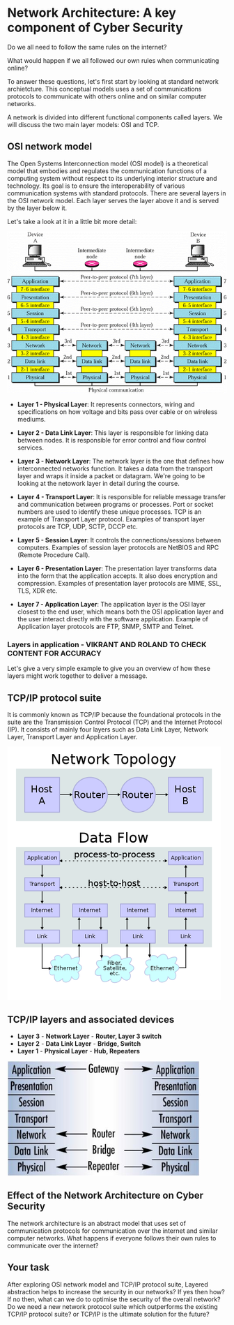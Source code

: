 # Network Architecture: A key component of Cyber Security

Do we all need to follow the same rules on the internet?

What would happen if we all followed our own rules when communicating online?  

To answer these questions, let's first start by looking at standard network archietcture.  This conceptual models uses a set of communications protocols to communicate with others online and on similar computer networks.

A network is divided into different functional components called layers. We will discuss the two main layer models: OSI and TCP.

## OSI network model
The Open Systems Interconnection model (OSI model) is a theoretical model that embodies and regulates the communication functions of a computing system without respect to its underlying interior structure and technology. Its goal is to ensure the interoperability of various communication systems with standard protocols. There are several layers in the OSI network model. Each layer serves the layer above it and is served by the layer below it.

Let's take a look at it in a little bit more detail:

![GitHub Logo](./images/OSI_Layers.gif)
<!--- (source: http://rismanabila20.blogspot.com.au/2016/09/) -->

* **Layer 1 - Physical Layer**: It represents connectors, wiring and specifications on how voltage and bits pass over cable or on wireless mediums.

* **Layer 2 - Data Link Layer**: This layer is responsible for linking data between nodes.  It is responsible for error control and flow control services.

* **Layer 3 - Network Layer**: The network layer is the one that defines how interconnected networks function. It takes a data from the transport layer and wraps it inside a packet or datagram.  We're going to be looking at the netowork layer in detail during the course.

* **Layer 4 - Transport Layer**: It is responsible for reliable message transfer and communication between programs or processes. Port or socket numbers are used to identify these unique processes. TCP is an example of Transport Layer protocol. Examples of transport layer protocols are TCP, UDP, SCTP, DCCP etc.

* **Layer 5 - Session Layer**: It controls the connections/sessions between computers. Examples of session layer protocols are NetBIOS and RPC (Remote Procedure Call).

* **Layer 6 - Presentation Layer**: The presentation layer transforms data into the form that the application accepts. It also does encryption and compression. Examples of presentation layer protocols are MIME, SSL, TLS, XDR etc.

* **Layer 7 - Application Layer**: The application layer is the OSI layer closest to the end user, which means both the OSI application layer and the user interact directly with the software application. Example of Application layer protocols are FTP, SNMP, SMTP and Telnet.

### Layers in application - VIKRANT AND ROLAND TO CHECK CONTENT FOR ACCURACY

Let's give a very simple example to give you an overview of how these layers might work together to deliver a message.

## TCP/IP protocol suite

It is commonly known as TCP/IP because the foundational protocols in the suite are the Transmission Control Protocol (TCP) and the Internet Protocol (IP). It consists of mainly four layers such as Data Link Layer, Network Layer, Transport Layer and Application Layer.

![GitHub Logo](./images/TCP-IP_stack.png)
<!--- (source: 
https://en.wikipedia.org/wiki/Internet_protocol_suite#/media/File:IP_stack_connections.svg -->

## TCP/IP layers and associated devices

* **Layer 3** - **Network Layer** - **Router, Layer 3 switch**
* **Layer 2** - **Data Link Layer** - **Bridge, Switch**
* **Layer 1** - **Physical Layer** - **Hub, Repeaters**

![GitHub Logo](./images/Networkdevices.jpg)
<!--- (source: 
https://www.automation.com/library/articles-white-papers/industrial-ethernet/introduction-to-switch-technology) -->

## Effect of the Network Architecture on Cyber Security

The network architecture is an abstract model that uses set of communication protocols for communication over the internet and similar computer networks. What happens if everyone follows their own rules to communicate over the internet?

## Your task
After exploring OSI network model and TCP/IP protocol suite, Layered abstraction helps to increase the security in our networks? If yes then how? If no then, what can we do to optimise the security of the overall network? Do we need a new network protocol suite which outperforms the existing TCP/IP protocol suite? or TCP/IP is the ultimate solution for the future?
